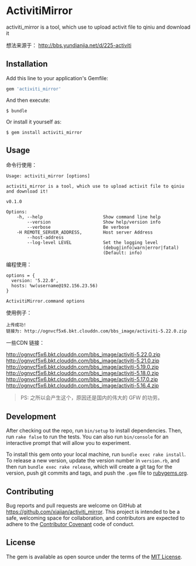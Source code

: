 # ActivitiMirror

activiti_mirror is a tool, which use to upload activit file to qiniu and download it

想法来源于： http://bbs.yundianjia.net/d/225-activiti


## Installation

Add this line to your application's Gemfile:

```ruby
gem 'activiti_mirror'
```

And then execute:

    $ bundle

Or install it yourself as:

    $ gem install activiti_mirror

## Usage

命令行使用： 

```
Usage: activiti_mirror [options]

activiti_mirror is a tool, which use to upload activit file to qiniu and download it!

v0.1.0

Options:
    -h, --help                       Show command line help
        --version                    Show help/version info
        --verbose                    Be verbose
    -H REMOTE_SERVER_ADDRESS,        Host server Address
        --host-address
        --log-level LEVEL            Set the logging level
                                     (debug|info|warn|error|fatal)
                                     (Default: info)
```

编程使用： 

```
options = {
  version: '5.22.0',
  hosts: %w(username@192.156.23.56)
}

ActivitiMirror.command options
```

使用例子： 


```
上传成功!
链接为: http://ognvcf5x6.bkt.clouddn.com/bbs_image/activiti-5.22.0.zip
```

一些CDN 链接： 


http://ognvcf5x6.bkt.clouddn.com/bbs_image/activiti-5.22.0.zip
http://ognvcf5x6.bkt.clouddn.com/bbs_image/activiti-5.21.0.zip
http://ognvcf5x6.bkt.clouddn.com/bbs_image/activiti-5.19.0.zip
http://ognvcf5x6.bkt.clouddn.com/bbs_image/activiti-5.18.0.zip
http://ognvcf5x6.bkt.clouddn.com/bbs_image/activiti-5.17.0.zip
http://ognvcf5x6.bkt.clouddn.com/bbs_image/activiti-5.16.4.zip

> PS: 之所以会产生这个，原因还是国内的伟大的 GFW 的功劳。

## Development

After checking out the repo, run `bin/setup` to install dependencies. Then, run `rake false` to run the tests. You can also run `bin/console` for an interactive prompt that will allow you to experiment.

To install this gem onto your local machine, run `bundle exec rake install`. To release a new version, update the version number in `version.rb`, and then run `bundle exec rake release`, which will create a git tag for the version, push git commits and tags, and push the `.gem` file to [rubygems.org](https://rubygems.org).

## Contributing

Bug reports and pull requests are welcome on GitHub at https://github.com/xiajian/activiti_mirror. This project is intended to be a safe, welcoming space for collaboration, and contributors are expected to adhere to the [Contributor Covenant](contributor-covenant.org) code of conduct.


## License

The gem is available as open source under the terms of the [MIT License](http://opensource.org/licenses/MIT).

